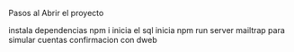 Pasos al Abrir el proyecto

instala dependencias npm i
inicia el sql 
inicia npm run server
mailtrap para simular cuentas confirmacion con dweb
